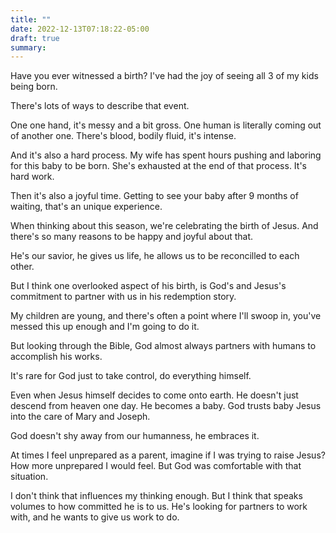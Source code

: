 ```yaml
---
title: ""
date: 2022-12-13T07:18:22-05:00
draft: true
summary:  
---
```


Have you ever witnessed a birth? I've had the joy of seeing all 3 of my kids being born.

There's lots of ways to describe that event.

One one hand, it's messy and a bit gross. One human is literally coming out of another one. There's blood, bodily fluid, it's intense.

And it's also a hard process. My wife has spent hours pushing and laboring for this baby to be born. She's exhausted at the end of that process. It's hard work.

Then it's also a joyful time. Getting to see your baby after 9 months of waiting, that's an unique experience.

When thinking about this season, we're celebrating the birth of Jesus. And there's so many reasons to be happy and joyful about that.

He's our savior, he gives us life, he allows us to be reconcilled to each other.

But I think one overlooked aspect of his birth, is God's and Jesus's commitment to partner with us in his redemption story.

My children are young, and there's often a point where I'll swoop in, you've messed this up enough and I'm going to do it.

But looking through the Bible, God almost always partners with humans to accomplish his works.

It's rare for God just to take control, do everything himself.

Even when Jesus himself decides to come onto earth. He doesn't just descend from heaven one day. He becomes a baby. God trusts baby Jesus into the care of Mary and Joseph.

God doesn't shy away from our humanness, he embraces it. 

At times I feel unprepared as a parent, imagine if I was trying to raise Jesus? How more unprepared I would feel. But God was comfortable with that situation.

I don't think that influences my thinking enough. But I think that speaks volumes to how committed he is to us. He's looking for partners to work with, and he wants to give us work to do.
